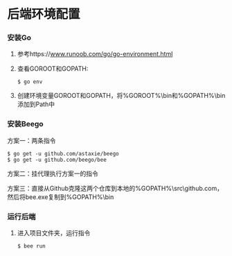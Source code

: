 # 后端环境配置

### 安装Go

1. 参考https://www.runoob.com/go/go-environment.html

2. 查看GOROOT和GOPATH:

   ```
   $ go env
   ```

3. 创建环境变量GOROOT和GOPATH，将%GOROOT%\bin和%GOPATH%\bin添加到Path中

   

### 安装Beego

方案一：两条指令

```
$ go get -u github.com/astaxie/beego
$ go get -u github.com/beego/bee
```

方案二：挂代理执行方案一的指令

方案三：直接从Github克隆这两个仓库到本地的%GOPATH%\src\github.com，然后将bee.exe复制到%GOPATH%\bin



### 运行后端

1. 进入项目文件夹，运行指令

   ```
   $ bee run
   ```

   